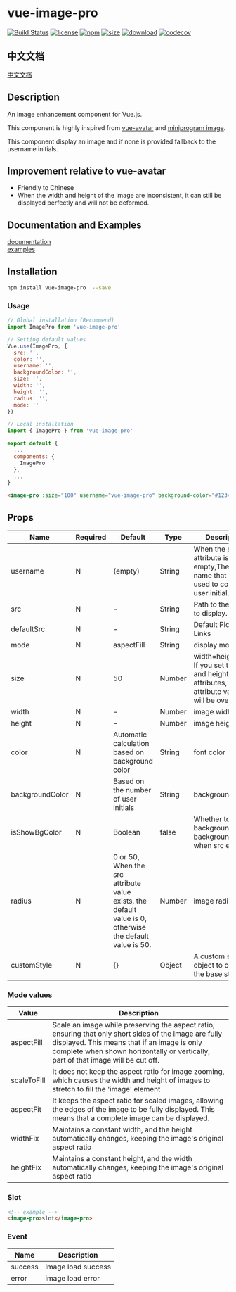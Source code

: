 # vue-image-pro

[![Build Status](https://www.travis-ci.org/dream2023/vue-image-pro.svg?branch=master)](https://www.travis-ci.org/dream2023/vue-image-pro)
[![license](https://img.shields.io/npm/l/vue-image-pro.svg)](https://dream2023.github.io/vue-image-pro/)
[![npm](https://img.shields.io/npm/v/vue-image-pro.svg)](https://www.npmjs.com/package/vue-image-pro)
[![size](https://img.shields.io/bundlephobia/minzip/vue-image-pro.svg)](https://www.npmjs.com/package/vue-image-pro)
[![download](https://img.shields.io/npm/dw/vue-image-pro.svg)](https://npmcharts.com/compare/vue-image-pro?minimal=true)
[![codecov](https://codecov.io/gh/dream2023/vue-image-pro/branch/master/graph/badge.svg)](https://codecov.io/gh/dream2023/vue-image-pro)

## 中文文档

[中文文档](./README.zh-CH.md)

## Description

An image enhancement component for Vue.js.

This component is highly inspired from [vue-avatar](https://github.com/eliep/vue-avatar) and [miniprogram image](https://developers.weixin.qq.com/miniprogram/dev/component/image.html).

This component display an image and if none is provided fallback to the username initials.

## Improvement relative to vue-avatar

- Friendly to Chinese
- When the width and height of the image are inconsistent, it can still be displayed perfectly and will not be deformed.

## Documentation and Examples

[documentation](https://dream2023.github.io/vue-image-pro/)
<br />
[examples](https://jsfiddle.net/zhangchaojie/qtax1kdr/)

## Installation

```bash
npm install vue-image-pro  --save
```

### Usage

```js
// Global installation (Recommend)
import ImagePro from 'vue-image-pro'

// Setting default values
Vue.use(ImagePro, {
  src: '',
  color: '',
  username: '',
  backgroundColor: '',
  size: '',
  width: '',
  height: '',
  radius: '',
  mode: ''
})
```

```js
// Local installation
import { ImagePro } from 'vue-image-pro'

export default {
  ...
  components: {
    ImagePro
  },
  ...
}
```

```html
<image-pro :size="100" username="vue-image-pro" background-color="#123456" />
```

## Props

| Name            | Required | Default                                                                                                  | Type   | Description                                                                                                   |
| --------------- | -------- | -------------------------------------------------------------------------------------------------------- | ------ | ------------------------------------------------------------------------------------------------------------- |
| username        | N        | (empty)                                                                                                  | String | When the src attribute is empty,The user name that will be used to compute user initial.                      |
| src             | N        | -                                                                                                        | String | Path to the image to display.                                                                                 |
| defaultSrc      | N        | -                                                                                                        | String | Default Picture Links                                                                                         |
| mode            | N        | aspectFill                                                                                               | String | display mode                                                                                                  |
| size            | N        | 50                                                                                                       | Number | width=height=size, If you set the width and height attributes, the size attribute values will be overwritten. |
| width           | N        | -                                                                                                        | Number | image width                                                                                                   |
| height          | N        | -                                                                                                        | Number | image height                                                                                                  |
| color           | N        | Automatic calculation based on background color                                                          | String | font color                                                                                                    |
| backgroundColor | N        | Based on the number of user initials                                                                     | String | background color                                                                                              |
| isShowBgColor   | N        | Boolean                                                                                                  | false  | Whether to display backgroundColor background color when src exists                                           |
| radius          | N        | 0 or 50, When the src attribute value exists, the default value is 0, otherwise the default value is 50. | Number | image radius                                                                                                  |
| customStyle     | N        | {}                                                                                                       | Object | A custom style object to override the base styles                                                             |

### Mode values

| Value       | Description                                                                                                                                                                                                                                |
| ----------- | ------------------------------------------------------------------------------------------------------------------------------------------------------------------------------------------------------------------------------------------ |
| aspectFill  | Scale an image while preserving the aspect ratio, ensuring that only short sides of the image are fully displayed. This means that if an image is only complete when shown horizontally or vertically, part of that image will be cut off. |
| scaleToFill | It does not keep the aspect ratio for image zooming, which causes the width and height of images to stretch to fill the 'image' element                                                                                                    |
| aspectFit   | It keeps the aspect ratio for scaled images, allowing the edges of the image to be fully displayed. This means that a complete image can be displayed.                                                                                     |
| widthFix    | Maintains a constant width, and the height automatically changes, keeping the image's original aspect ratio                                                                                                                                |
| heightFix   | Maintains a constant height, and the width automatically changes, keeping the image's original aspect ratio                                                                                                                                |

### Slot

```html
<!-- example -->
<image-pro>slot</image-pro>
```

### Event

| Name    | Description        |
| ------- | ------------------ |
| success | image load success |
| error   | image load error   |

